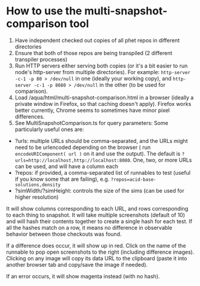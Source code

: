 # How to use the multi-snapshot-comparison tool

1. Have independent checked out copies of all phet repos in different directories
2. Ensure that both of those repos are being transpiled (2 different transpiler processes)
3. Run HTTP servers either serving both copies (or it's a bit easier to run node's http-server from multiple
   directories). For example: `http-server -c-1 -p 80 > /dev/null` in one (ideally your working copy),
   and `http-server -c-1 -p 8080 > /dev/null` in the other (to be used for comparison).
4. Load /aqua/html/multi-snapshot-comparison.html in a browser (ideally a private window in Firefox, so that caching
   doesn't apply). Firefox works better currently, Chrome seems to sometimes have minor pixel differences.
5. See MultiSnapshotComparison.ts for query parameters: Some particularly useful ones are:

- ?urls: multiple URLs should be comma-separated, and the URLs might need to be urlencoded depending on the browser (
  run `encodeURIComponent( url )` on it and use the output). The default
  is `?urls=http://localhost,http://localhost:8080`. One, two, or more URLs can be used, and will have a column each
- ?repos: if provided, a comma-separated list of runnables to test (useful if you know some that are failing),
  e.g. `?repos=acid-base-solutions,density`
- ?simWidth/?simHeight: controls the size of the sims (can be used for higher resolution)

It will show columns corresponding to each URL, and rows corresponding to each thing to snapshot. It will take multiple
screenshots (default of 10) and will hash their contents together to create a single hash for each test. If all the
hashes match on a row, it means no difference in observable behavior between those checkouts was found.

If a difference does occur, it will show up in red. Click on the name of the runnable to pop open screenshots to the
right (including difference images). Clicking on any image will copy its data URL to the clipboard (paste it into
another browser tab and copy/save the image if needed).

If an error occurs, it will show magenta instead (with no hash).